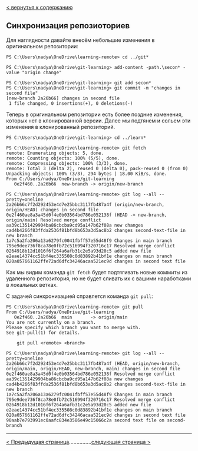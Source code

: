[< вернутья к содержанию](./readme.md)

## Синхронизация репозиоториев

Для наглядности давайте внесём небольшие изменения в оригинальном репозитории:

```
PS C:\Users\nadya\OneDrive\learning-remote> cd ../git*

PS C:\Users\nadya\OneDrive\git-learning> add-content -path.\secon* -value "origin change"

PS C:\Users\nadya\OneDrive\git-learning> git add secon*
PS C:\Users\nadya\OneDrive\git-learning> git commit -m "changes in second file"
[new-branch 2a26b66] changes in second file
 1 file changed, 0 insertions(+), 0 deletions(-)
```

Теперь в оригинальном репозитории есть более поздние изменения, которых нет в клонированной версии. Далее мы подтянем и сольем эти изменения в клонированный репозиторий.

```
PS C:\Users\nadya\OneDrive\git-learning> cd ../learn*

PS C:\Users\nadya\OneDrive\learning-remote> git fetch
remote: Enumerating objects: 5, done.
remote: Counting objects: 100% (5/5), done.
remote: Compressing objects: 100% (3/3), done.
remote: Total 3 (delta 2), reused 0 (delta 0), pack-reused 0 (from 0)
Unpacking objects: 100% (3/3), 294 bytes | 18.00 KiB/s, done.
From C:/Users/nadya/OneDrive/git-learning
   0e2f460..2a26b66  new-branch -> origin/new-branch

PS C:\Users\nadya\OneDrive\learning-remote> git log --all --pretty=oneline
2a26b66c7f2d292453e4d7e25bbc3117fb487a4f (origin/new-branch, origin/HEAD) changes in second file
0e2f460ae8a3a45d0f4e0b03564bd786e052138f (HEAD -> new-branch, origin/main) Resolved merge conflict
aa39c1351429904ba86cbcba9cd95a147b62f08a new changes
cad4b4266f83ffda2536f81bfd8b653a3d5ac8b2 changes second-text-file in new branch
1a7c5a2fa206a13a6279fc0041fbff57e55d48f9 Changes in main branch
795e9dee736f8ca78e0fb72c516994f320716c17 Resolved merge conflict
0264918b12d1016f6f264a6afb31c2e5a93d20c5 added new file
e2eae14374cc51bf4ec335508c0d83892b41bf1e changes on main branch
020a057661162ffe72ad6dfc34246acaa521ec9d changes in second text file
```

Как мы видим команда `git fetch` будет подтягивать новые коммиты из удаленного репозитория, но не будет сливать их с вашими наработками в локальных ветках.

С задачей синхронизацией справлется команда `git pull`:

```
PS C:\Users\nadya\OneDrive\learning-remote> git pull
From C:/Users/nadya/OneDrive/git-learning
   0e2f460..2a26b66  main       -> origin/main
You are not currently on a branch.
Please specify which branch you want to merge with.
See git-pull(1) for details.

    git pull <remote> <branch>

PS C:\Users\nadya\OneDrive\learning-remote> git log --all --pretty=oneline
2a26b66c7f2d292453e4d7e25bbc3117fb487a4f (HEAD, origin/new-branch, origin/main, origin/HEAD, new-branch, main) changes in second file
0e2f460ae8a3a45d0f4e0b03564bd786e052138f Resolved merge conflict
aa39c1351429904ba86cbcba9cd95a147b62f08a new changes
cad4b4266f83ffda2536f81bfd8b653a3d5ac8b2 changes second-text-file in new branch
1a7c5a2fa206a13a6279fc0041fbff57e55d48f9 Changes in main branch
795e9dee736f8ca78e0fb72c516994f320716c17 Resolved merge conflict
0264918b12d1016f6f264a6afb31c2e5a93d20c5 added new file
e2eae14374cc51bf4ec335508c0d83892b41bf1e changes on main branch
020a057661162ffe72ad6dfc34246acaa521ec9d changes in second text file
90aab7e793991ec0aafc834e3586e49c15066c2a second text file on second-branch
```

---

[< Предыдущая страница](./17-clone-repo.md)...............[следующая страница >](./18-repo-sinc.md)
